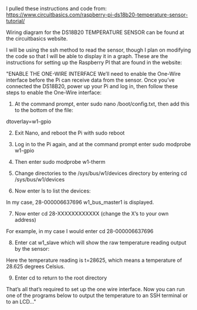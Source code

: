 I pulled these instructions and code from: https://www.circuitbasics.com/raspberry-pi-ds18b20-temperature-sensor-tutorial/

Wiring diagram for the DS18B20 TEMPERATURE SENSOR can be found at the circuitbasics website.

I will be using the ssh method to read the sensor, though I plan on modifying the code so that I will be able to display it in a graph. 
These are the instructions for setting up the Raspberry PI that are found in the website:

"ENABLE THE ONE-WIRE INTERFACE
We’ll need to enable the One-Wire interface before the Pi can receive data from the sensor. Once you’ve connected the DS18B20, power up your Pi and log in, then follow these steps to enable the One-Wire interface:

1. At the command prompt, enter sudo nano /boot/config.txt, then add this to the bottom of the file:

dtoverlay=w1-gpio

2. Exit Nano, and reboot the Pi with sudo reboot

3. Log in to the Pi again, and at the command prompt enter sudo modprobe w1-gpio

4. Then enter sudo modprobe w1-therm

5. Change directories to the /sys/bus/w1/devices directory by entering cd /sys/bus/w1/devices

6. Now enter ls to list the devices:

In my case, 28-000006637696 w1_bus_master1 is displayed.

7. Now enter cd 28-XXXXXXXXXXXX (change the X’s to your own address)

For example, in my case I would enter cd 28-000006637696

8. Enter cat w1_slave which will show the raw temperature reading output by the sensor:

Here the temperature reading is t=28625, which means a temperature of 28.625 degrees Celsius.

9. Enter cd to return to the root directory

That’s all that’s required to set up the one wire interface. Now you can run one of the programs below to output the temperature to an SSH terminal or to an LCD…"


